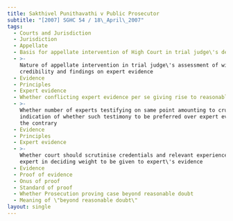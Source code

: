 ```yaml
---
title: Sakthivel Punithavathi v Public Prosecutor
subtitle: "[2007] SGHC 54 / 18\_April\_2007"
tags:
  - Courts and Jurisdiction
  - Jurisdiction
  - Appellate
  - Basis for appellate intervention of High Court in trial judge\'s decision
  - >-
    Nature of appellate intervention in trial judge\'s assessment of witness
    credibility and findings on expert evidence
  - Evidence
  - Principles
  - Expert evidence
  - Whether conflicting expert evidence per se giving rise to reasonable doubt
  - >-
    Whether number of experts testifying on same point amounting to crucial
    indication of whether such testimony to be preferred over expert evidence to
    the contrary
  - Evidence
  - Principles
  - Expert evidence
  - >-
    Whether court should scrutinise credentials and relevant experience of
    expert in deciding weight to be given to expert\'s evidence
  - Evidence
  - Proof of evidence
  - Onus of proof
  - Standard of proof
  - Whether Prosecution proving case beyond reasonable doubt
  - Meaning of \"beyond reasonable doubt\"
layout: single
---
```


